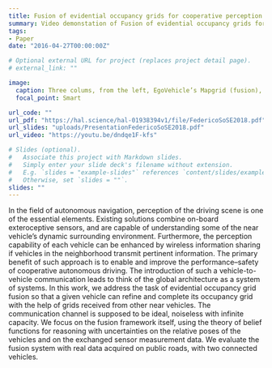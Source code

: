```yaml
---
title: Fusion of evidential occupancy grids for cooperative perception
summary: Video demonstation of Fusion of evidential occupancy grids for cooperative perception.
tags:
- Paper
date: "2016-04-27T00:00:00Z"

# Optional external URL for project (replaces project detail page).
# external_link: ""

image:
  caption: Three colums, from the left, EgoVehicle’s Mapgrid (fusion), EgoVehicle’s camera and Scangrid, OtherVehicle’s camera and Scangrid
  focal_point: Smart

url_code: ""
url_pdf: "https://hal.science/hal-01938394v1/file/FedericoSoSE2018.pdf"
url_slides: "uploads/PresentationFedericoSoSE2018.pdf"
url_video: "https://youtu.be/dndqe1F-kfs"

# Slides (optional).
#   Associate this project with Markdown slides.
#   Simply enter your slide deck's filename without extension.
#   E.g. `slides = "example-slides"` references `content/slides/example-slides.md`.
#   Otherwise, set `slides = ""`.
slides: ""
---
```


In the field of autonomous navigation, perception of
the driving scene is one of the essential elements. Existing solutions combine on-board exteroceptive sensors, and are capable of
understanding some of the near vehicle’s dynamic surrounding
environment. Furthermore, the perception capability of each
vehicle can be enhanced by wireless information sharing if
vehicles in the neighborhood transmit pertinent information.
The primary benefit of such approach is to enable and improve
the performance–safety of cooperative autonomous driving. The
introduction of such a vehicle-to-vehicle communication leads to
think of the global architecture as a system of systems. In this
work, we address the task of evidential occupancy grid fusion so
that a given vehicle can refine and complete its occupancy grid
with the help of grids received from other near vehicles. The
communication channel is supposed to be ideal, noiseless with
infinite capacity. We focus on the fusion framework itself, using
the theory of belief functions for reasoning with uncertainties on
the relative poses of the vehicles and on the exchanged sensor
measurement data. We evaluate the fusion system with real data
acquired on public roads, with two connected vehicles.

